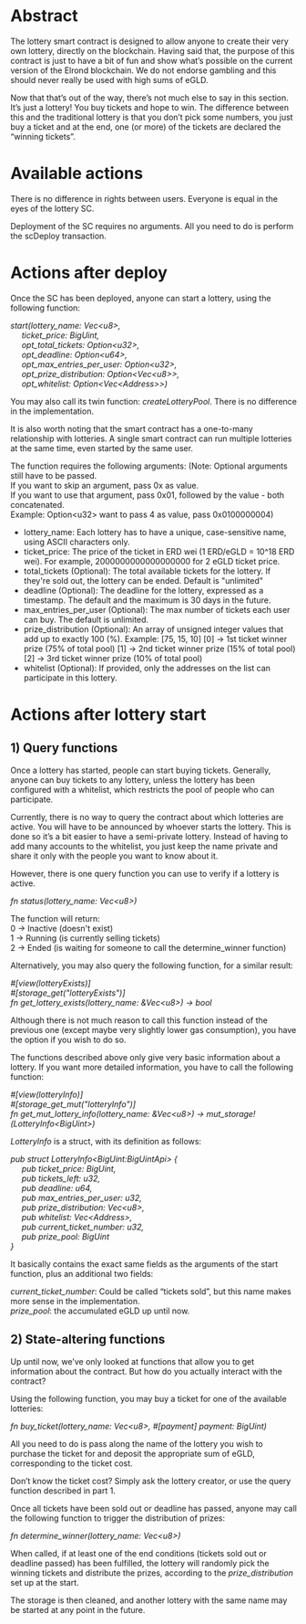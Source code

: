 # Abstract

The lottery smart contract is designed to allow anyone to create their very own lottery, directly on the blockchain. Having said that, the purpose of this contract is just to have a bit of fun and show what’s possible on the current version of the Elrond blockchain. We do not endorse gambling and this should never really be used with high sums of eGLD.

Now that that’s out of the way, there’s not much else to say in this section. It’s just a lottery! You buy tickets and hope to win. The difference between this and the traditional lottery is that you don’t pick some numbers, you just buy a ticket and at the end, one (or more) of the tickets are declared the “winning tickets”.  

# Available actions

There is no difference in rights between users. Everyone is equal in the eyes of the lottery SC.

Deployment of the SC requires no arguments. All you need to do is perform the scDeploy transaction.

# Actions after deploy

Once the SC has been deployed, anyone can start a lottery, using the following function: 

*start(lottery\_name: Vec&lt;u8&gt;,*  
&nbsp;&nbsp;&nbsp;&nbsp;&nbsp;*ticket\_price: BigUint,*   
&nbsp;&nbsp;&nbsp;&nbsp;&nbsp;*opt\_total\_tickets: Option&lt;u32&gt;,*  
&nbsp;&nbsp;&nbsp;&nbsp;&nbsp;*opt\_deadline: Option&lt;u64&gt;,*  
&nbsp;&nbsp;&nbsp;&nbsp;&nbsp;*opt\_max\_entries\_per\_user: Option&lt;u32&gt;,*  
&nbsp;&nbsp;&nbsp;&nbsp;&nbsp;*opt\_prize\_distribution: Option&lt;Vec&lt;u8&gt;&gt;,*  
&nbsp;&nbsp;&nbsp;&nbsp;&nbsp;*opt\_whitelist: Option&lt;Vec&lt;Address&gt;&gt;)*  

You may also call its twin function: *createLotteryPool*. There is no difference in the implementation.

It is also worth noting that the smart contract has a one-to-many relationship with lotteries. A single smart contract can run multiple lotteries at the same time, even started by the same user.

The function requires the following arguments: (Note: Optional arguments still have to be passed.  
        If you want to skip an argument, pass 0x as value.  
        If you want to use that argument, pass 0x01, followed by the value - both concatenated.  
        Example: Option&lt;u32&gt; want to pass 4 as value, pass 0x0100000004)  

- lottery_name: Each lottery has to have a unique, case-sensitive name, using ASCII characters only.
- ticket_price: The price of the ticket in ERD wei (1 ERD/eGLD = 10^18 ERD wei). For example, 2000000000000000000 for 2 eGLD ticket price.
- total_tickets (Optional): The total available tickets for the lottery. If they're sold out, the lottery can be ended. Default is "unlimited"
- deadline (Optional): The deadline for the lottery, expressed as a timestamp. The default and the maximum is 30 days in the future.
- max_entries_per_user (Optional): The max number of tickets each user can buy. The default is unlimited.
- prize_distribution (Optional): An array of unsigned integer values that add up to exactly 100 (%). Example: [75, 15, 10]
    [0] -> 1st ticket winner prize (75% of total pool)
    [1] -> 2nd ticket winner prize (15% of total pool)
    [2] -> 3rd ticket winner prize (10% of total pool)
- whitelist (Optional): If provided, only the addresses on the list can participate in this lottery.

# Actions after lottery start

## 1) Query functions

Once a lottery has started, people can start buying tickets. Generally, anyone can buy tickets to any lottery, unless the lottery has been configured with a whitelist, which restricts the pool of people who can participate.

Currently, there is no way to query the contract about which lotteries are active. You will have to be announced by whoever starts the lottery. This is done so it’s a bit easier to have a semi-private lottery. Instead of having to add many accounts to the whitelist, you just keep the name private and share it only with the people you want to know about it.

However, there is one query function you can use to verify if a lottery is active.

*fn status(lottery\_name: Vec&lt;u8&gt;)*

The function will return:  
0 -> Inactive (doesn't exist)  
1 -> Running (is currently selling tickets)  
2 -> Ended (is waiting for someone to call the determine_winner function)  

Alternatively, you may also query the following function, for a similar result:  
  
*\#\[view(lotteryExists)\]*  
*\#\[storage\_get("lotteryExists")\]*  
*fn get\_lottery\_exists(lottery\_name: &Vec&lt;u8&gt;) -> bool*  
  
Although there is not much reason to call this function instead of the previous one (except maybe very slightly lower gas consumption), you have the option if you wish to do so.

The functions described above only give very basic information about a lottery. If you want more detailed information, you have to call the following function:

*\#\[view(lotteryInfo)\]*  
*\#\[storage\_get\_mut("lotteryInfo")\]*  
*fn get\_mut\_lottery\_info(lottery\_name: &Vec&lt;u8&gt;) -> mut\_storage!(LotteryInfo&lt;BigUint&gt;)*


*LotteryInfo* is a struct, with its definition as follows:

*pub struct LotteryInfo&lt;BigUint:BigUintApi&gt; {*  
&nbsp;&nbsp;&nbsp;&nbsp;&nbsp;*pub ticket\_price: BigUint,*  
&nbsp;&nbsp;&nbsp;&nbsp;&nbsp;*pub tickets\_left: u32,*  
&nbsp;&nbsp;&nbsp;&nbsp;&nbsp;*pub deadline: u64,*  
&nbsp;&nbsp;&nbsp;&nbsp;&nbsp;*pub max\_entries\_per\_user: u32,*  
&nbsp;&nbsp;&nbsp;&nbsp;&nbsp;*pub prize\_distribution: Vec&lt;u8&gt;,*  
&nbsp;&nbsp;&nbsp;&nbsp;&nbsp;*pub whitelist: Vec&lt;Address&gt;,*  
&nbsp;&nbsp;&nbsp;&nbsp;&nbsp;*pub current\_ticket\_number: u32,*  
&nbsp;&nbsp;&nbsp;&nbsp;&nbsp;*pub prize\_pool: BigUint*  
*}*

It basically contains the exact same fields as the arguments of the start function, plus an additional two fields:

*current\_ticket\_number*: Could be called “tickets sold”, but this name makes more sense in the implementation.  
*prize\_pool*: the accumulated eGLD up until now.

## 2) State-altering functions

Up until now, we’ve only looked at functions that allow you to get information about the contract. But how do you actually interact with the contract?

Using the following function, you may buy a ticket for one of the available lotteries:

*fn buy\_ticket(lottery\_name: Vec&lt;u8&gt;, #\[payment\] payment: BigUint)*  

All you need to do is pass along the name of the lottery you wish to purchase the ticket for and deposit the appropriate sum of eGLD, corresponding to the ticket cost.

Don’t know the ticket cost? Simply ask the lottery creator, or use the query function described in part 1.

Once all tickets have been sold out or deadline has passed, anyone may call the following function to trigger the distribution of prizes:

*fn determine\_winner(lottery\_name: Vec&lt;u8&gt;)*  

When called, if at least one of the end conditions (tickets sold out or deadline passed) has been fulfilled, the lottery will randomly pick the winning tickets and distribute the prizes, according to the *prize\_distribution* set up at the start.

The storage is then cleaned, and another lottery with the same name may be started at any point in the future.
